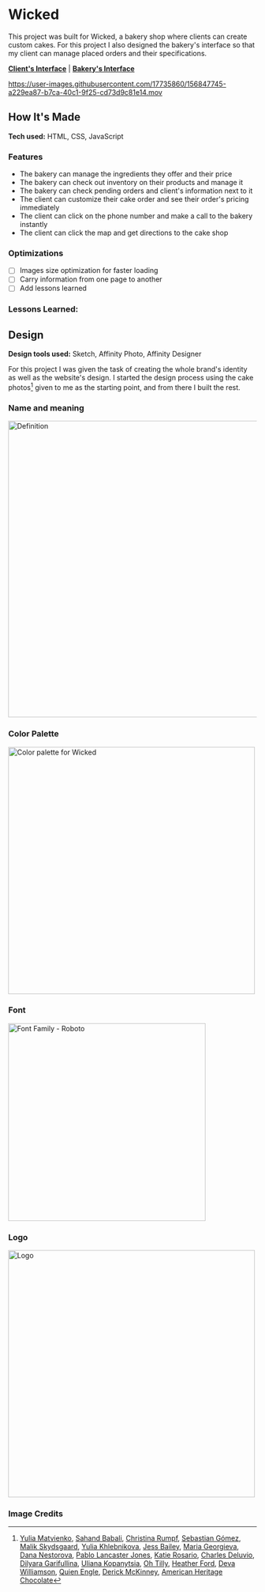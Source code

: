 # Wicked
This project was built for Wicked, a bakery shop where clients can create custom cakes. For this project I also designed the bakery's interface so that my client can manage placed orders and their specifications. 

[**Client's Interface**](https://franciscocasillas.github.io/wicked/) | [**Bakery's Interface**](https://franciscocasillas.github.io/wicked/Pages/inventory.html)

https://user-images.githubusercontent.com/17735860/156847745-a229ea87-b7ca-40c1-9f25-cd73d9c81e14.mov

## How It's Made
**Tech used:** HTML, CSS, JavaScript

### Features
* The bakery can manage the ingredients they offer and their price
* The bakery can check out inventory on their products and manage it
* The bakery can check pending orders and client's information next to it
* The client can customize their cake order and see their order's pricing immediately
* The client can click on the phone number and make a call to the bakery instantly
* The client can click the map and get directions to the cake shop

### Optimizations

- [ ] Images size optimization for faster loading 
- [ ] Carry information from one page to another
- [ ] Add lessons learned

### Lessons Learned:


## Design

**Design tools used:** Sketch, Affinity Photo, Affinity Designer

For this project I was given the task of creating the whole brand's identity as well as the website's design. I started the design process using the cake photos[^1] given to me as the starting point, and from there I built the rest.

### Name and meaning

<img width="600" alt="Definition" src="https://user-images.githubusercontent.com/17735860/164844409-7f073d8a-6c14-4c61-a4c2-6528791339a4.png">

### Color Palette

<img width="500" alt="Color palette for Wicked" src="https://user-images.githubusercontent.com/17735860/164838482-5ae1cb07-8a72-4fb6-90e3-3c943b1a1b19.png">

### Font

<img width="400" alt="Font Family - Roboto" src="https://user-images.githubusercontent.com/17735860/164845711-aa81231f-71a6-459b-b97d-79e14539797f.png">

### Logo

<img width="500" alt="Logo" src="https://user-images.githubusercontent.com/17735860/164840152-80656b24-9fd5-4d40-b179-31fe0adfd3bd.png">

### Image Credits 
[^1]: [Yulia Matvienko](https://unsplash.com/photos/AyEzR13ypv8),
  [Sahand Babali](https://unsplash.com/photos/yPhVyH8oi_A), [Christina Rumpf](https://unsplash.com/photos/LMzwJDu6hTE), [Sebastian Gómez](https://unsplash.com/photos/w9pT3v9z1CM), [Malik Skydsgaard](https://unsplash.com/photos/imTYg9Kt6s0), [Yulia Khlebnikova](https://unsplash.com/photos/EZlAKT3x3pg), [Jess Bailey](https://unsplash.com/photos/ImhVA1_xOjY), [Maria Georgieva](https://unsplash.com/photos/gkZi1UZdXMY), [Dana Nestorova](https://unsplash.com/photos/gkZi1UZdXMY), [Pablo Lancaster Jones](https://unsplash.com/photos/a1lqnSHYBgc), [Katie Rosario](https://unsplash.com/photos/pKsDmnLwQSw), [Charles Deluvio](https://unsplash.com/photos/9A_n4yg32so), [Dilyara Garifullina](https://unsplash.com/photos/x_7yi-MBqzk), [Uliana Kopanytsia](https://unsplash.com/photos/ySxSlqeC0YM), [Oh Tilly](https://unsplash.com/photos/9sKcBBMII6Q), [Heather Ford](https://unsplash.com/photos/POM4KxWZcG8), [Deva Williamson](https://unsplash.com/photos/ymy-t_sKkNk), [Quien Engle](https://unsplash.com/photos/cJe1NckgGA8), [Derick McKinney](https://unsplash.com/photos/dFaM3XKRYgI), [American Heritage Chocolate](https://unsplash.com/photos/vdx5hPQhXFk)


